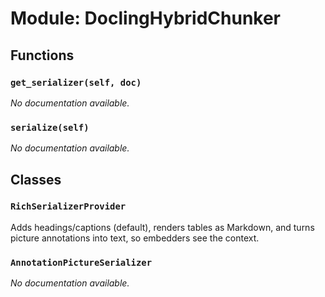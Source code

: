 # Module: DoclingHybridChunker

## Functions

### `get_serializer(self, doc)`

*No documentation available.*

### `serialize(self)`

*No documentation available.*

## Classes

### `RichSerializerProvider`

Adds headings/captions (default), renders tables as Markdown,
and turns picture annotations into text, so embedders see the context.

### `AnnotationPictureSerializer`

*No documentation available.*
